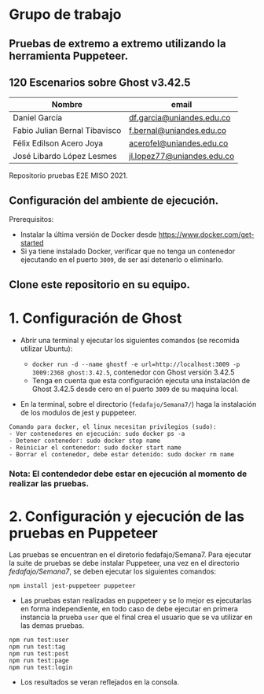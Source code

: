 # Grupo de trabajo

## Pruebas de extremo a extremo utilizando la herramienta Puppeteer.
## 120 Escenarios sobre Ghost v3.42.5

| Nombre                        | email                      |
| ----------------------------- | -------------------------- |
| Daniel García                 | df.garcia@uniandes.edu.co  |
| Fabio Julian Bernal Tibavisco | f.bernal@uniandes.edu.co   |
| Félix Edilson Acero Joya      | acerofel@uniandes.edu.co   |
| José Libardo López Lesmes     | jl.lopez77@uniandes.edu.co |

Repositorio pruebas E2E MISO 2021.

## Configuración del ambiente de ejecución.

Prerequisitos:

- Instalar la última versión de Docker desde https://www.docker.com/get-started
- Si ya tiene instalado Docker, verificar que no tenga un contenedor ejecutando en el puerto `3009`, de ser así detenerlo o eliminarlo.

## Clone este repositorio en su equipo.

# 1. Configuración de Ghost

- Abrir una terminal y ejecutar los siguientes comandos (se recomida utilizar Ubuntu):

  - `docker run -d --name ghostf -e url=http://localhost:3009 -p 3009:2368 ghost:3.42.5`, contenedor con Ghost versión 3.42.5
  - Tenga en cuenta que esta configuración ejecuta una instalación de Ghost 3.42.5 desde cero en el puerto `3009` de su maquina local.


- En la terminal, sobre el directorio (`fedafajo/Semana7/`) haga la instalación de los modulos de jest y puppeteer.

```
Comando para docker, el linux necesitan privilegios (sudo):
- Ver contenedores en ejecución: sudo docker ps -a
- Detener contenedor: sudo docker stop name
- Reiniciar el contenedor: sudo docker start name
- Borrar el contenedor, debe estar detenido: sudo docker rm name
```

### Nota: El contendedor debe estar en ejecución al momento de realizar las pruebas.

# 2. Configuración y ejecución de las pruebas en Puppeteer

Las pruebas se encuentran en el diretorio fedafajo/Semana7. Para ejecutar la suite de pruebas se debe instalar Puppeteer, una vez en el directorio *fedafajo/Semana7*, se deben ejecutar los siguientes comandos: 

```
npm install jest-puppeteer puppeteer
```

- Las pruebas estan realizadas en puppeteer y se lo mejor es ejecutarlas en forma independiente, en todo caso de debe ejecutar en primera instancia la prueba `user` que el final crea el usuario que se va utilizar en las demas pruebas.

```
npm run test:user
npm run test:tag
npm run test:post
npm run test:page
npm run test:login
```
- Los resultados se veran reflejados en la consola.
